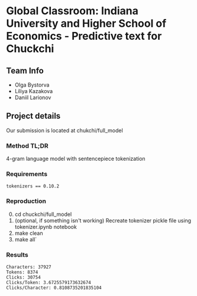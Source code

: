 # Global Classroom: Indiana University and Higher School of Economics - Predictive text for Chuckchi

## Team Info
- Olga Bystorva
- Liliya Kazakova
- Daniil Larionov

## Project details
Our submission is located at chukchi/full_model
### Method TL;DR
4-gram language model with sentencepiece tokenization

### Requirements
```tokenizers == 0.10.2```

### Reproduction
0. cd chuckchi/full_model
1. (optional, if something isn't working) Recreate tokenizer pickle file using tokenizer.ipynb notebook
2. make clean
3. make all`

### Results
```
Characters: 37927
Tokens: 8374
Clicks: 30754
Clicks/Token: 3.6725579173632674
Clicks/Character: 0.8108735201835104
```

